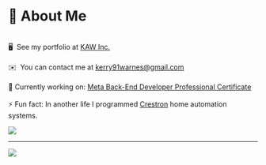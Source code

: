 # 💫 About Me
<br>🖥️  See my portfolio at [KAW Inc.](http://kaw-portfolio.netlify.app/)
<br>
<br>✉️  You can contact me at [kerry91warnes@gmail.com](mailto:kerry91warnes@gmail.com) 
<br>
<br>📖 Currently working on: [Meta Back-End Developer Professional Certificate](https://www.coursera.org/professional-certificates/meta-back-end-developer)
<br>
<br>⚡ Fun fact: In another life I programmed [Crestron](https://www.crestron.com/Products/Control-Hardware-Software/Software) home automation systems. 

![](https://github-readme-stats.vercel.app/api/top-langs/?username=kerry91&langs_count=6&theme=dracula&hide_border=true&include_all_commits=false&count_private=false&layout=compact)

---
[![](https://visitcount.itsvg.in/api?id=kerry91&icon=2&color=6)](https://visitcount.itsvg.in)

<!-- Proudly created with GPRM ( https://gprm.itsvg.in ) -->
